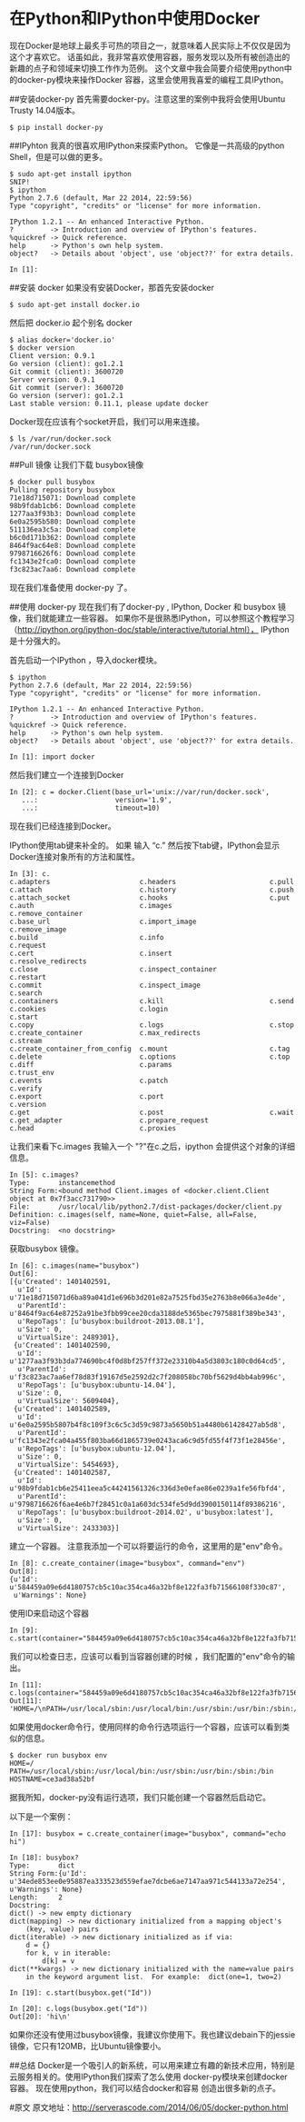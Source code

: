 ﻿在Python和IPython中使用Docker
========================


现在Docker是地球上最炙手可热的项目之一，就意味着人民实际上不仅仅是因为这个才喜欢它。
话虽如此，我非常喜欢使用容器，服务发现以及所有被创造出的新趣的点子和领域来切换工作作为范例。
这个文章中我会简要介绍使用python中的docker-py模块来操作Docker 容器，这里会使用我喜爱的编程工具IPython。

##安装docker-py
首先需要docker-py。注意这里的案例中我将会使用Ubuntu Trusty 14.04版本。

    $ pip install docker-py

##IPyhton
我真的很喜欢用IPython来探索Python。 它像是一共高级的python Shell，但是可以做的更多。

    $ sudo apt-get install ipython
    SNIP!
    $ ipython
    Python 2.7.6 (default, Mar 22 2014, 22:59:56)
    Type "copyright", "credits" or "license" for more information.

    IPython 1.2.1 -- An enhanced Interactive Python.
    ?         -> Introduction and overview of IPython's features.
    %quickref -> Quick reference.
    help      -> Python's own help system.
    object?   -> Details about 'object', use 'object??' for extra details.

    In [1]:


##安装 docker
如果没有安装Docker，那首先安装docker

    $ sudo apt-get install docker.io

然后把 docker.io 起个别名 docker

    $ alias docker='docker.io'
    $ docker version
    Client version: 0.9.1
    Go version (client): go1.2.1
    Git commit (client): 3600720
    Server version: 0.9.1
    Git commit (server): 3600720
    Go version (server): go1.2.1
    Last stable version: 0.11.1, please update docker

Docker现在应该有个socket开启，我们可以用来连接。

    $ ls /var/run/docker.sock
    /var/run/docker.sock

##Pull 镜像
让我们下载 busybox镜像

    $ docker pull busybox
    Pulling repository busybox
    71e18d715071: Download complete
    98b9fdab1cb6: Download complete
    1277aa3f93b3: Download complete
    6e0a2595b580: Download complete
    511136ea3c5a: Download complete
    b6c0d171b362: Download complete
    8464f9ac64e8: Download complete
    9798716626f6: Download complete
    fc1343e2fca0: Download complete
    f3c823ac7aa6: Download complete

现在我们准备使用 docker-py 了。

##使用 docker-py
现在我们有了docker-py , IPython, Docker 和 busybox 镜像，我们就能建立一些容器。
如果你不是很熟悉IPython，可以参照这个教程学习（http://ipython.org/ipython-doc/stable/interactive/tutorial.html），
IPython是十分强大的。

首先启动一个IPython ，导入docker模块。

    $ ipython
    Python 2.7.6 (default, Mar 22 2014, 22:59:56)
    Type "copyright", "credits" or "license" for more information.

    IPython 1.2.1 -- An enhanced Interactive Python.
    ?         -> Introduction and overview of IPython's features.
    %quickref -> Quick reference.
    help      -> Python's own help system.
    object?   -> Details about 'object', use 'object??' for extra details.

    In [1]: import docker

然后我们建立一个连接到Docker

    In [2]: c = docker.Client(base_url='unix://var/run/docker.sock',
       ...:                   version='1.9',
       ...:                   timeout=10)

现在我们已经连接到Docker。

IPython使用tab键来补全的。 如果 输入 “c.” 然后按下tab键，IPython会显示Docker连接对象所有的方法和属性。

    In [3]: c.
    c.adapters                      c.headers                       c.pull
    c.attach                        c.history                       c.push
    c.attach_socket                 c.hooks                         c.put
    c.auth                          c.images                        c.remove_container
    c.base_url                      c.import_image                  c.remove_image
    c.build                         c.info                          c.request
    c.cert                          c.insert                        c.resolve_redirects
    c.close                         c.inspect_container             c.restart
    c.commit                        c.inspect_image                 c.search
    c.containers                    c.kill                          c.send
    c.cookies                       c.login                         c.start
    c.copy                          c.logs                          c.stop
    c.create_container              c.max_redirects                 c.stream
    c.create_container_from_config  c.mount                         c.tag
    c.delete                        c.options                       c.top
    c.diff                          c.params                        c.trust_env
    c.events                        c.patch                         c.verify
    c.export                        c.port                          c.version
    c.get                           c.post                          c.wait
    c.get_adapter                   c.prepare_request
    c.head                          c.proxies

让我们来看下c.images   我输入一个 "?"在c.之后，ipython 会提供这个对象的详细信息。

    In [5]: c.images?
    Type:       instancemethod
    String Form:<bound method Client.images of <docker.client.Client object at 0x7f3acc731790>>
    File:       /usr/local/lib/python2.7/dist-packages/docker/client.py
    Definition: c.images(self, name=None, quiet=False, all=False, viz=False)
    Docstring:  <no docstring>

获取busybox 镜像。

    In [6]: c.images(name="busybox")
    Out[6]:
    [{u'Created': 1401402591,
      u'Id': u'71e18d715071d6ba89a041d1e696b3d201e82a7525fbd35e2763b8e066a3e4de',
      u'ParentId': u'8464f9ac64e87252a91be3fbb99cee20cda3188de5365bec7975881f389be343',
      u'RepoTags': [u'busybox:buildroot-2013.08.1'],
      u'Size': 0,
      u'VirtualSize': 2489301},
     {u'Created': 1401402590,
      u'Id': u'1277aa3f93b3da774690bc4f0d8bf257ff372e23310b4a5d3803c180c0d64cd5',
      u'ParentId': u'f3c823ac7aa6ef78d83f19167d5e2592d2c7f208058bc70bf5629d4bb4ab996c',
      u'RepoTags': [u'busybox:ubuntu-14.04'],
      u'Size': 0,
      u'VirtualSize': 5609404},
     {u'Created': 1401402589,
      u'Id': u'6e0a2595b5807b4f8c109f3c6c5c3d59c9873a5650b51a4480b61428427ab5d8',
      u'ParentId': u'fc1343e2fca04a455f803ba66d1865739e0243aca6c9d5fd55f4f73f1e28456e',
      u'RepoTags': [u'busybox:ubuntu-12.04'],
      u'Size': 0,
      u'VirtualSize': 5454693},
     {u'Created': 1401402587,
      u'Id': u'98b9fdab1cb6e25411eea5c44241561326c336d3e0efae86e0239a1fe56fbfd4',
      u'ParentId': u'9798716626f6ae4e6b7f28451c0a1a603dc534fe5d9dd3900150114f89386216',
      u'RepoTags': [u'busybox:buildroot-2014.02', u'busybox:latest'],
      u'Size': 0,
      u'VirtualSize': 2433303}]

建立一个容器。 注意我添加一个可以将要运行的命令，这里用的是"env"命令。

    In [8]: c.create_container(image="busybox", command="env")
    Out[8]:
    {u'Id': u'584459a09e6d4180757cb5c10ac354ca46a32bf8e122fa3fb71566108f330c87',
     u'Warnings': None}

使用ID来启动这个容器

    In [9]: c.start(container="584459a09e6d4180757cb5c10ac354ca46a32bf8e122fa3fb71566108f330c87")

我们可以检查日志，应该可以看到当容器创建的时候 ，我们配置的"env"命令的输出。

    In [11]: c.logs(container="584459a09e6d4180757cb5c10ac354ca46a32bf8e122fa3fb71566108f330c87")
    Out[11]: 'HOME=/\nPATH=/usr/local/sbin:/usr/local/bin:/usr/sbin:/usr/bin:/sbin:/bin\nHOSTNAME=584459a09e6d\n'

如果使用docker命令行，使用同样的命令行选项运行一个容器，应该可以看到类似的信息。

    $ docker run busybox env
    HOME=/
    PATH=/usr/local/sbin:/usr/local/bin:/usr/sbin:/usr/bin:/sbin:/bin
    HOSTNAME=ce3ad38a52bf

据我所知，docker-py没有运行选项，我们只能创建一个容器然后启动它。

以下是一个案例：

    In [17]: busybox = c.create_container(image="busybox", command="echo hi")

    In [18]: busybox?
    Type:       dict
    String Form:{u'Id': u'34ede853ee0e95887ea333523d559efae7dcbe6ae7147aa971c544133a72e254', u'Warnings': None}
    Length:     2
    Docstring:
    dict() -> new empty dictionary
    dict(mapping) -> new dictionary initialized from a mapping object's
        (key, value) pairs
    dict(iterable) -> new dictionary initialized as if via:
        d = {}
        for k, v in iterable:
            d[k] = v
    dict(**kwargs) -> new dictionary initialized with the name=value pairs
        in the keyword argument list.  For example:  dict(one=1, two=2)

    In [19]: c.start(busybox.get("Id"))

    In [20]: c.logs(busybox.get("Id"))
    Out[20]: 'hi\n'

如果你还没有使用过busybox镜像，我建议你使用下。我也建议debain下的jessie镜像，它只有120MB，比Ubuntu镜像要小。

##总结
Docker是一个吸引人的新系统，可以用来建立有趣的新技术应用，特别是云服务相关的。使用IPython我们探索了怎么使用
docker-py模块来创建docker 容器。 现在使用python，我们可以结合docker和容易 创造出很多新的点子。


#原文
原文地址：http://serverascode.com/2014/06/05/docker-python.html

